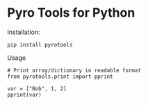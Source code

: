 Pyro Tools for Python
======================

Installation:

    pip install pyrotools

Usage

    # Print array/dictionary in readable format
    from pyrotools.print import pprint

    var = ["Bob", 1, 2]
    pprint(var)